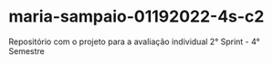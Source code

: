 # maria-sampaio-01192022-4s-c2
Repositório com o projeto para a avaliação individual 2° Sprint - 4° Semestre
